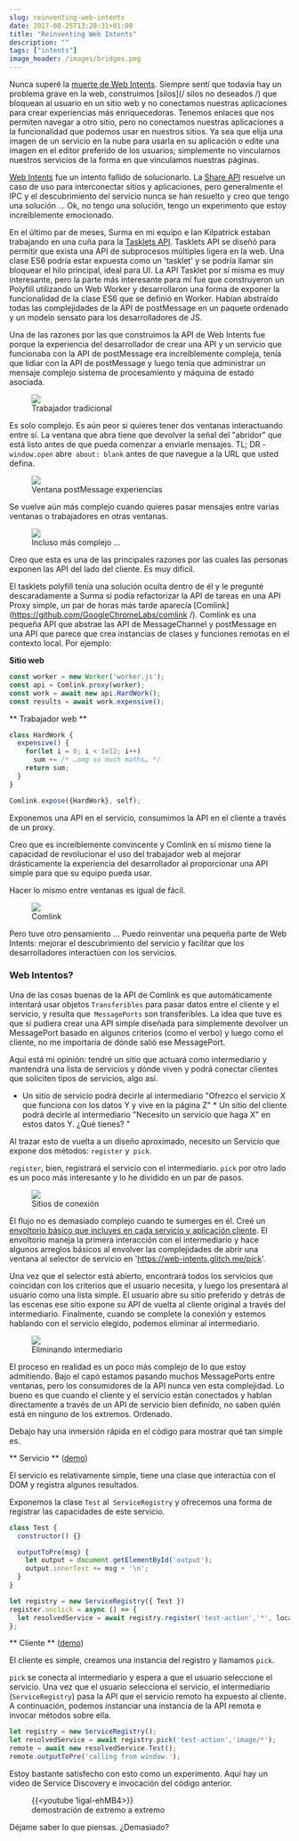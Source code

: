 ```yaml
---
slug: reinventing-web-intents
date: 2017-08-25T13:20:31+01:00
title: "Reinventing Web Intents"
description: ""
tags: ["intents"]
image_header: /images/bridges.png
---
```

Nunca superé la [muerte de Web Intents](/what-happened-to-web-intents/). Siempre sentí que todavía hay un problema grave en la web, construimos [silos](/ silos no deseados /) que bloquean al usuario en un sitio web y no conectamos nuestras aplicaciones para crear experiencias más enriquecedoras. Tenemos enlaces que nos permiten navegar a otro sitio, pero no conectamos nuestras aplicaciones a la funcionalidad que podemos usar en nuestros sitios. Ya sea que elija una imagen de un servicio en la nube para usarla en su aplicación o edite una imagen en el editor preferido de los usuarios; simplemente no vinculamos nuestros servicios de la forma en que vinculamos nuestras páginas.

[Web Intents](https://en.wikipedia.org/wiki/Web_Intents) fue un intento fallido de solucionarlo. La [Share API](/navigator.share/) resuelve un caso de uso para interconectar sitios y aplicaciones, pero generalmente el IPC y el descubrimiento del servicio nunca se han resuelto y creo que tengo una solución ... Ok, no tengo una solución, tengo un experimento que estoy increíblemente emocionado.

En el último par de meses, Surma en mi equipo e Ian Kilpatrick estaban trabajando en una cuña para la [Tasklets API](https://github.com/GoogleChromeLabs/tasklets). Tasklets API se diseñó para permitir que exista una API de subprocesos múltiples ligera en la web. Una clase ES6 podría estar expuesta como un 'tasklet' y se podría llamar sin bloquear el hilo principal, ideal para UI. La API Tasklet por sí misma es muy interesante, pero la parte más interesante para mí fue que construyeron un Polyfill utilizando un Web Worker y desarrollaron una forma de exponer la funcionalidad de la clase ES6 que se definió en Worker. Habían abstraído todas las complejidades de la API de postMessage en un paquete ordenado y un modelo sensato para los desarrolladores de JS.

Una de las razones por las que construimos la API de Web Intents fue porque la experiencia del desarrollador de crear una API y un servicio que funcionaba con la API de postMessage era increíblemente compleja, tenía que lidiar con la API de postMessage y luego tenía que administrar un mensaje complejo sistema de procesamiento y máquina de estado asociada.

<figure><img src="/images/worker-dx.png"><figcaption> Trabajador tradicional </figcaption></figure>

Es solo complejo. Es aún peor si quieres tener dos ventanas interactuando entre sí. La ventana que abra tiene que devolver la señal del "abridor" que está listo antes de que pueda comenzar a enviarle mensajes. TL; DR - `window.open` abre` about: blank` antes de que navegue a la URL que usted defina.

<figure><img src="/images/window-dx.png"><figcaption> Ventana postMessage experiencias </figcaption></figure>

Se vuelve aún más complejo cuando quieres pasar mensajes entre varias ventanas o trabajadores en otras ventanas.

<figure><img src="/images/complex-workers.png"><figcaption> Incluso más complejo ... </figcaption></figure>

Creo que esta es una de las principales razones por las cuales las personas exponen las API del lado del cliente. Es muy dificil.

El tasklets polyfill tenía una solución oculta dentro de él y le pregunté descaradamente a Surma si podía refactorizar la API de tareas en una API Proxy simple, un par de horas más tarde aparecía [Comlink](https://github.com/GoogleChromeLabs/comlink /). Comlink es una pequeña API que abstrae las API de MessageChannel y postMessage en una API que parece que crea instancias de clases y funciones remotas en el contexto local. Por ejemplo:

**Sitio web**


```javascript
const worker = new Worker('worker.js');
const api = Comlink.proxy(worker);
const work = await new api.HardWork();
const results = await work.expensive();
```


** Trabajador web **


```javascript
class HardWork {
  expensive() {
    for(let i = 0; i < 1e12; i++)
      sum += /* …omg so much maths… */
    return sum;
  }
}

Comlink.expose({HardWork}, self);
```


Exponemos una API en el servicio, consumimos la API en el cliente a través de un proxy.

Creo que es increíblemente convincente y Comlink en sí mismo tiene la capacidad de revolucionar el uso del trabajador web al mejorar drásticamente la experiencia del desarrollador al proporcionar una API simple para que su equipo pueda usar.

Hacer lo mismo entre ventanas es igual de fácil.

<figure><img src="/images/comlink.png"><figcaption> Comlink </figcaption></figure>

Pero tuve otro pensamiento ... Puedo reinventar una pequeña parte de Web Intents: mejorar el descubrimiento del servicio y facilitar que los desarrolladores interactúen con los servicios.

### Web Intentos?

Una de las cosas buenas de la API de Comlink es que automáticamente intentará usar objetos `Transferibles` para pasar datos entre el cliente y el servicio, y resulta que` MessagePorts` son transferibles. La idea que tuve es que si pudiera crear una API simple diseñada para simplemente devolver un MessagePort basado en algunos criterios (como el verbo) y luego como el cliente, no me importaría de dónde salió ese MessagePort.

Aquí está mi opinión: tendré un sitio que actuará como intermediario y mantendrá una lista de servicios y dónde viven y podrá conectar clientes que soliciten tipos de servicios, algo así.

* Un sitio de servicio podrá decirle al intermediario "Ofrezco el servicio X que funciona con los datos Y y vive en la página Z" * Un sitio del cliente podrá decirle al intermediario "Necesito un servicio que haga X" en estos datos Y. ¿Qué tienes? "

Al trazar esto de vuelta a un diseño aproximado, necesito un Servicio que expone dos métodos: `register` y` pick`.

`register`, bien, registrará el servicio con el intermediario. `pick` por otro lado es un poco más interesante y lo he dividido en un par de pasos.

<figure><img src="/images/webintents-step-1.png"><figcaption> Sitios de conexión </figcaption></figure>

El flujo no es demasiado complejo cuando te sumerges en él. Creé un [envoltorio básico que incluyes en cada servicio y aplicación cliente](https://web-intents.glitch.me/scripts/service.js). El envoltorio maneja la primera interacción con el intermediario y hace algunos arreglos básicos al envolver las complejidades de abrir una ventana al selector de servicio en 'https://web-intents.glitch.me/pick'.

Una vez que el selector está abierto, encontrará todos los servicios que coincidan con los criterios que el usuario necesita, y luego los presentará al usuario como una lista simple. El usuario abre su sitio preferido y detrás de las escenas ese sitio expone su API de vuelta al cliente original a través del intermediario. Finalmente, cuando se complete la conexión y estemos hablando con el servicio elegido, podemos eliminar al intermediario.

<figure><img src="/images/webintents-step-2.png"><figcaption> Eliminando intermediario </figcaption></figure>

El proceso en realidad es un poco más complejo de lo que estoy admitiendo. Bajo el capó estamos pasando muchos MessagePorts entre ventanas, pero los consumidores de la API nunca ven esta complejidad. Lo bueno es que cuando el cliente y el servicio están conectados y hablan directamente a través de un API de servicio bien definido, no saben quién está en ninguno de los extremos. Ordenado.

Debajo hay una inmersión rápida en el código para mostrar qué tan simple es.

** Servicio ** ([demo](https://web-intents-service-1.glitch.me/))

El servicio es relativamente simple, tiene una clase que interactúa con el DOM y registra algunos resultados.

Exponemos la clase `Test` al` ServiceRegistry` y ofrecemos una forma de registrar las capacidades de este servicio.


```javascript
class Test {
  constructor() {}

  outputToPre(msg) {
    let output = document.getElementById('output');
    output.innerText += msg + '\n';
  }
}

let registry = new ServiceRegistry({ Test })
register.onclick = async () => {    
  let resolvedService = await registry.register('test-action','*', location.href);  
};
```


** Cliente ** ([demo](https://web-intents-client.glitch.me/))

El cliente es simple, creamos una instancia del registro y llamamos `pick`.

`pick` se conecta al intermediario y espera a que el usuario seleccione el servicio. Una vez que el usuario selecciona el servicio, el intermediario (`ServiceRegistry`) pasa la API que el servicio remoto ha expuesto al cliente. A continuación, podemos instanciar una instancia de la API remota e invocar métodos sobre ella.


```javascript
let registry = new ServiceRegistry();
let resolvedService = await registry.pick('test-action','image/*');
remote = await new resolvedService.Test();
remote.outputToPre('calling from window.');
```


Estoy bastante satisfecho con esto como un experimento. Aquí hay un video de Service Discovery e invocación del código anterior.

<figure> {{&lt;youtube 1igal-ehMB4&gt;}} <figcaption> demostración de extremo a extremo </figcaption></figure>

Déjame saber lo que piensas. ¿Demasiado?